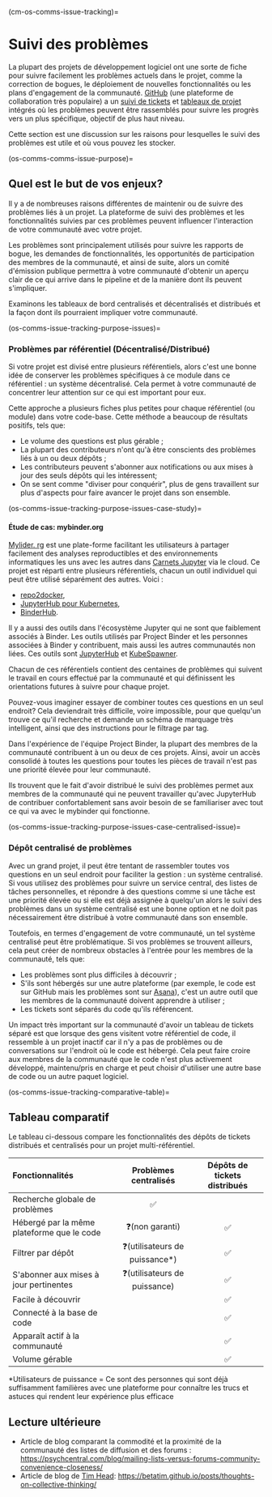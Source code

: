 (cm-os-comms-issue-tracking)=
# Suivi des problèmes

La plupart des projets de développement logiciel ont une sorte de fiche pour suivre facilement les problèmes actuels dans le projet, comme la correction de bogues, le déploiement de nouvelles fonctionnalités ou les plans d'engagement de la communauté. [GitHub](https://github.com) (une plateforme de collaboration très populaire) a un [suivi de tickets](https://guides.github.com/features/issues/) et [tableaux de projet](https://help.github.com/en/github/managing-your-work-on-github/about-project-boards) intégrés où les problèmes peuvent être rassemblés pour suivre les progrès vers un plus spécifique, objectif de plus haut niveau.

Cette section est une discussion sur les raisons pour lesquelles le suivi des problèmes est utile et où vous pouvez les stocker.

(os-comms-comms-issue-purpose)=
## Quel est le but de vos enjeux?

Il y a de nombreuses raisons différentes de maintenir ou de suivre des problèmes liés à un projet. La plateforme de suivi des problèmes et les fonctionnalités suivies par ces problèmes peuvent influencer l'interaction de votre communauté avec votre projet.

Les problèmes sont principalement utilisés pour suivre les rapports de bogue, les demandes de fonctionnalités, les opportunités de participation des membres de la communauté, et ainsi de suite, alors un comité d'émission publique permettra à votre communauté d'obtenir un aperçu clair de ce qui arrive dans le pipeline et de la manière dont ils peuvent s'impliquer.

Examinons les tableaux de bord centralisés et décentralisés et distribués et la façon dont ils pourraient impliquer votre communauté.

(os-comms-issue-tracking-purpose-issues)=
### Problèmes par référentiel (Décentralisé/Distribué)

Si votre projet est divisé entre plusieurs référentiels, alors c'est une bonne idée de conserver les problèmes spécifiques à ce module dans ce référentiel : un système décentralisé. Cela permet à votre communauté de concentrer leur attention sur ce qui est important pour eux.

Cette approche a plusieurs fiches plus petites pour chaque référentiel (ou module) dans votre code-base. Cette méthode a beaucoup de résultats positifs, tels que:

- Le volume des questions est plus gérable ;
- La plupart des contributeurs n'ont qu'à être conscients des problèmes liés à un ou deux dépôts ;
- Les contributeurs peuvent s'abonner aux notifications ou aux mises à jour des seuls dépôts qui les intéressent;
- On se sent comme "diviser pour conquérir", plus de gens travaillent sur plus d'aspects pour faire avancer le projet dans son ensemble.

(os-comms-issue-tracking-purpose-issues-case-study)=
#### Étude de cas: mybinder.org

[Mylider. rg](https://mybinder.org) est une plate-forme facilitant les utilisateurs à partager facilement des analyses reproductibles et des environnements informatiques les uns avec les autres dans [Carnets Jupyter](https://jupyter-notebook.readthedocs.io/en/stable/) via le cloud. Ce projet est réparti entre plusieurs référentiels, chacun un outil individuel qui peut être utilisé séparément des autres. Voici :

- [repo2docker](https://github.com/jupyter/repo2docker),
- [JupyterHub pour Kubernetes](https://github.com/jupyterhub/zero-to-jupyterhub-k8s),
- [BinderHub](https://github.com/jupyterhub/binderhub).

Il y a aussi des outils dans l'écosystème Jupyter qui ne sont que faiblement associés à Binder. Les outils utilisés par Project Binder et les personnes associées à Binder y contribuent, mais aussi les autres communautés non liées. Ces outils sont [JupyterHub](https://github.com/jupyterhub/jupyterhub) et [KubeSpawner](https://github.com/jupyterhub/kubespawner).

Chacun de ces référentiels contient des centaines de problèmes qui suivent le travail en cours effectué par la communauté et qui définissent les orientations futures à suivre pour chaque projet.

Pouvez-vous imaginer essayer de combiner toutes ces questions en un seul endroit? Cela deviendrait très difficile, voire impossible, pour que quelqu'un trouve ce qu'il recherche et demande un schéma de marquage très intelligent, ainsi que des instructions pour le filtrage par tag.

Dans l'expérience de l'équipe Project Binder, la plupart des membres de la communauté contribuent à un ou deux de ces projets. Ainsi, avoir un accès consolidé à toutes les questions pour toutes les pièces de travail n'est pas une priorité élevée pour leur communauté.

Ils trouvent que le fait d'avoir distribué le suivi des problèmes permet aux membres de la communauté qui ne peuvent travailler qu'avec JupyterHub de contribuer confortablement sans avoir besoin de se familiariser avec tout ce qui va avec le mybinder
qui fonctionne.</p> 

(os-comms-issue-tracking-purpose-issues-case-centralised-issue)=


### Dépôt centralisé de problèmes

Avec un grand projet, il peut être tentant de rassembler toutes vos questions en un seul endroit pour faciliter la gestion : un système centralisé. Si vous utilisez des problèmes pour suivre un service central, des listes de tâches personnelles, et répondre à des questions comme si une tâche est une priorité élevée ou si elle est déjà assignée à quelqu'un alors le suivi des problèmes dans un système centralisé est une bonne option et ne doit pas nécessairement être distribué à votre communauté dans son ensemble.

Toutefois, en termes d'engagement de votre communauté, un tel système centralisé peut être problématique. Si vos problèmes se trouvent ailleurs, cela peut créer de nombreux obstacles à l'entrée pour les membres de la communauté, tels que:

- Les problèmes sont plus difficiles à découvrir ;
- S'ils sont hébergés sur une autre plateforme (par exemple, le code est sur GitHub mais les problèmes sont sur [Asana](https://asana.com/)), c'est un autre outil que les membres de la communauté doivent apprendre à utiliser ;
- Les tickets sont séparés du code qu'ils référencent.

Un impact très important sur la communauté d'avoir un tableau de tickets séparé est que lorsque des gens visitent votre référentiel de code, il ressemble à un projet inactif car il n'y a pas de problèmes ou de conversations sur l'endroit où le code est hébergé. Cela peut faire croire aux membres de la communauté que le code n'est plus activement développé, maintenu/pris en charge et peut choisir d'utiliser une autre base de code ou un autre paquet logiciel.

(os-comms-issue-tracking-comparative-table)=


## Tableau comparatif

Le tableau ci-dessous compare les fonctionnalités des dépôts de tickets distribués et centralisés pour un projet multi-référentiel.

| Fonctionnalités                            |     Problèmes centralisés     | Dépôts de tickets distribués |
|:------------------------------------------ |:-----------------------------:|:----------------------------:|
| Recherche globale de problèmes             |               ✅               |                              |
| Hébergé par la même plateforme que le code |        ❓(non garanti)         |              ✅               |
| Filtrer par dépôt                          | ❓(utilisateurs de puissance*) |              ✅               |
| S'abonner aux mises à jour pertinentes     | ❓(utilisateurs de puissance)  |              ✅               |
| Facile à découvrir                         |                               |              ✅               |
| Connecté à la base de code                 |                               |              ✅               |
| Apparaît actif à la communauté             |                               |              ✅               |
| Volume gérable                             |                               |              ✅               |


*Utilisateurs de puissance = Ce sont des personnes qui sont déjà suffisamment familières avec une plateforme pour connaître les trucs et astuces qui rendent leur expérience plus efficace



## Lecture ultérieure

- Article de blog comparant la commodité et la proximité de la communauté des listes de diffusion et des forums : <https://psychcentral.com/blog/mailing-lists-versus-forums-community-convenience-closeness/>
- Article de blog de [Tim Head](https://github.com/betatim):  <https://betatim.github.io/posts/thoughts-on-collective-thinking/>
